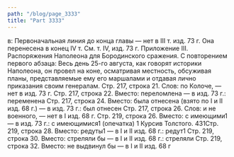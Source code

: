 ```yaml
---
path: "/blog/page_3333"
title: "Part 3333"
---
```


в: Первоначальная линия до конца главы — нет в III т. изд. 73 г. Она перенесена в конец IV т. См. т. IV, изд. 73 г. Приложение III. Распоряжения Наполеона для Бородинского сражения. С повторением первого абзаца: Весь день 25-го августа, как говорят историки Наполеона, он провел на коне, осматривая местность, обсуживая планы, представляемые ему его маршалами и отдавая лично приказания своим генералам.
Стр. 217, строка 21.
Слов: по Колоче, — нет в изд. 73 г.
Стр. 217, строка 22.
Вместо: переломлена — в изд. 73 г.: переменена
Стр. 217, строка 24.
Вместо: была отнесена (взято по I и II изд. 68 г.) — в изд. 73 г.: был отнесен
Стр. 217, строка 26.
Слов: и не военного, — нет в I изд. 68 г.
Стр. 219, строка 26.
Вместо: с имеющими1 — в изд. 73 г.: с имеющимися1 (опечатка)
1 Курсив Толстого.
431Стр. 219, строка 28.
Вместо: редуты1 — в I и II изд. 68 г.: редут1
Стр. 219, строка 30.
Вместо: стреляли бы — в I и II изд. 68 г.: стреляли
Стр. 219, строка 32.
Вместо: не выдвинул бы — в I и II изд. 68 г

